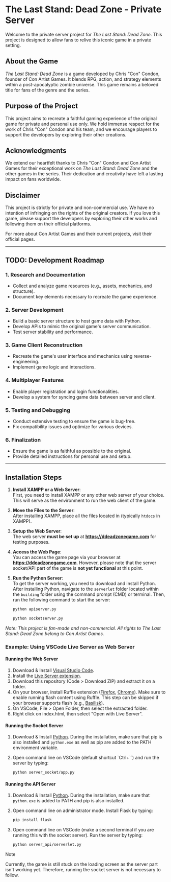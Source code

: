 # The Last Stand: Dead Zone - Private Server

Welcome to the private server project for *The Last Stand: Dead Zone*. This project is designed to allow fans to relive this iconic game in a private setting.

## About the Game

*The Last Stand: Dead Zone* is a game developed by Chris "Con" Condon, founder of Con Artist Games. It blends RPG, action, and strategy elements within a post-apocalyptic zombie universe. This game remains a beloved title for fans of the genre and the series.

## Purpose of the Project

This project aims to recreate a faithful gaming experience of the original game for private and personal use only. We hold immense respect for the work of Chris "Con" Condon and his team, and we encourage players to support the developers by exploring their other creations.

## Acknowledgments

We extend our heartfelt thanks to Chris "Con" Condon and Con Artist Games for their exceptional work on *The Last Stand: Dead Zone* and the other games in the series. Their dedication and creativity have left a lasting impact on fans worldwide.

## Disclaimer

This project is strictly for private and non-commercial use. We have no intention of infringing on the rights of the original creators. If you love this game, please support the developers by exploring their other works and following them on their official platforms.

For more about Con Artist Games and their current projects, visit their official pages.

---

## TODO: Development Roadmap

### 1. Research and Documentation
- Collect and analyze game resources (e.g., assets, mechanics, and structure).
- Document key elements necessary to recreate the game experience.

### 2. Server Development
- Build a basic server structure to host game data with Python.
- Develop APIs to mimic the original game's server communication.
- Test server stability and performance.

### 3. Game Client Reconstruction
- Recreate the game's user interface and mechanics using reverse-engineering.
- Implement game logic and interactions.

### 4. Multiplayer Features
- Enable player registration and login functionalities.
- Develop a system for syncing game data between server and client.

### 5. Testing and Debugging
- Conduct extensive testing to ensure the game is bug-free.
- Fix compatibility issues and optimize for various devices.

### 6. Finalization
- Ensure the game is as faithful as possible to the original.
- Provide detailed instructions for personal use and setup.

---

## Installation Steps

1. **Install XAMPP or a Web Server**:  
   First, you need to install XAMPP or any other web server of your choice. This will serve as the environment to run the web client of the game.

2. **Move the Files to the Server**:  
   After installing XAMPP, place all the files located in (typically `htdocs` in XAMPP).

3. **Setup the Web Server**:  
   The web server **must be set up** at **https://ddeadzonegame.com** for testing purposes.

4. **Access the Web Page**:  
   You can access the game page via your browser at **https://ddeadzonegame.com**. However, please note that the server socket/API part of the game is **not yet functional** at this point.

5. **Run the Python Server**:  
   To get the server working, you need to download and install Python. After installing Python, navigate to the `serverlet` folder located within the `building` folder using the command prompt (CMD) or terminal. Then, run the following command to start the server:

   ```bash
   python apiserver.py
   ```

   ```bash
   python socketserver.py
   ```

*Note: This project is fan-made and non-commercial. All rights to *The Last Stand: Dead Zone* belong to Con Artist Games.*

### Example: Using VSCode Live Server as Web Server

#### Running the Web Server

1. Download & Install [Visual Studio Code](https://code.visualstudio.com/).
2. Install the [Live Server extension](https://marketplace.visualstudio.com/items?itemName=ritwickdey.LiveServer).
3. Download this repository (Code > Download ZIP) and extract it on a folder.
4. On your browser, install Ruffle extension ([Firefox](https://addons.mozilla.org/en-US/firefox/addon/ruffle_rs/), [Chrome](https://chromewebstore.google.com/detail/ruffle-flash-emulator/donbcfbmhbcapadipfkeojnmajbakjdc?hl=en)). Make sure to enable running flash content using Ruffle. This step can be skipped if your browser supports flash (e.g., [Basilisk](https://archive.org/details/basilisk-portable-with-flash_202502)).
5. On VSCode, File > Open Folder, then select the extracted folder.
6. Right click on index.html, then select "Open with Live Server".

#### Running the Socket Server

1. Download & Install [Python](https://www.python.org/downloads/). During the installation, make sure that pip is also installed and `python.exe` as well as pip are added to the PATH environment variable.
2. Open command line on VSCode (default shortcut `Ctrl+\``) and run the server by typing:
   
   ```bash
   python server_socket/app.py
   ```

#### Running the API Server

1. Download & Install [Python](https://www.python.org/downloads/). During the installation, make sure that `python.exe` is added to PATH and pip is also installed.
2. Open command line on administrator mode. Install Flask by typing:
   
   ```bash
   pip install flask
   ```

3. Open command line on VSCode (make a second terminal if you are running this with the socket server). Run the server by typing:
   
   ```bash
   python server_api/serverlet.py
   ```

> [!NOTE]
> Currently, the game is still stuck on the loading screen as the server part isn't working yet. Therefore, running the socket server is not necessary to follow.